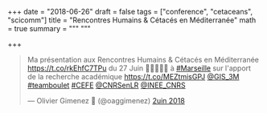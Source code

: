 +++
date = "2018-06-26"
draft = false
tags = ["conference", "cetaceans", "scicomm"]
title = "Rencontres Humains & Cétacés en Méditerranée"
math = true
summary = """
"""

+++
 
<blockquote class="twitter-tweet" data-lang="fr"><p lang="fr" dir="ltr">Ma présentation aux Rencontres Humains &amp; Cétacés en Méditerranée <a href="https://t.co/rkEhfC7TPu">https://t.co/rkEhfC7TPu</a> du 27 Juin 👧👦🤝🐋🐬 à <a href="https://twitter.com/hashtag/Marseille?src=hash&amp;ref_src=twsrc%5Etfw">#Marseille</a> sur l&#39;apport de la recherche académique <a href="https://t.co/MEZtmisGPJ">https://t.co/MEZtmisGPJ</a> <a href="https://twitter.com/GIS_3M?ref_src=twsrc%5Etfw">@GIS_3M</a> <a href="https://twitter.com/hashtag/teamboulet?src=hash&amp;ref_src=twsrc%5Etfw">#teamboulet</a> <a href="https://twitter.com/hashtag/CEFE?src=hash&amp;ref_src=twsrc%5Etfw">#CEFE</a> <a href="https://twitter.com/CNRSenLR?ref_src=twsrc%5Etfw">@CNRSenLR</a> <a href="https://twitter.com/INEE_CNRS?ref_src=twsrc%5Etfw">@INEE_CNRS</a></p>&mdash; Olivier Gimenez 🍉 (@oaggimenez) <a href="https://twitter.com/oaggimenez/status/1011712026283008000?ref_src=twsrc%5Etfw">2uin 2018</a></blockquote>
<script async src="https://platform.twitter.com/widgets.js" charset="utf-8"></script>
